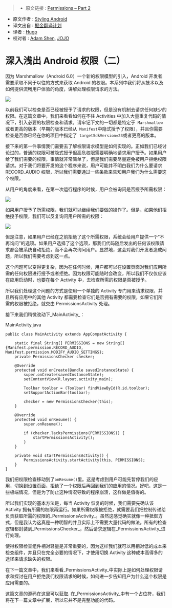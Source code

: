 > * 原文链接 : [Permissions – Part 2](https://blog.stylingandroid.com/permissions-part-2/)
* 原文作者 : [Styling Android](https://blog.stylingandroid.com/)
* 译文出自 : [掘金翻译计划](https://github.com/xitu/gold-miner)
* 译者 : [Hugo](https://github.com/xcc3641)
* 校对者 : [Adam Shen](https://github.com/shenxn), [JOJO](https://github.com/Sausure)

# 深入浅出 Android 权限（二）

因为 Marshmallow（Android 6.0）一个新的权限模型的引入，Android 开发者需要采取不同于以往的方式来获取 Android 的权限。本系列中我们将从技术以及如何提供流畅用户体验的角度，讲解处理权限请求的方法。  

[![](http://ww3.sinaimg.cn/large/9b5c8bd8jw1f0krztdaoej206o06o0sy.jpg)](https://blog.stylingandroid.com/permissions-part-1/icon_no_permission/)  

以前我们可以检查是否已经被授予了请求的权限，但是没有机制去请求任何缺少的权限。在这篇文章中，我们来看看如何在不往 Activities 中加入大量重复代码的情况下，引入必要的权限检查和请求。请牢记下文的一切都是特定于` Marshmallow`或者更高的版本（早期的版本已经从` Manifest`中隐式授予了权限），并且你需要检查是否你已经在你的项目中指定了` targetSdkVersion=23`或者更高的版本。

接下来的第一件事情我们需要去了解权限请求模型是如何实现的。正如我们已经讨论过的，普通的权限可被隐式授予但高危权限需要明确地请求用户授予。如果用户给了我们需要的权限，事情就非常简单了，但是我们需要尽量避免被用户拒绝权限请求。对于我们将要开发的这个程序来说，用户可能并不明白我们为什么要请求 RECORD_AUDIO 权限，所以我们需要通过一些条款来告知用户我们为什么需要这个权限。

从用户的角度来看，在第一次运行程序的时候，用户会被询问是否授予所需权限：

![](http://ww2.sinaimg.cn/large/675f4a91jw1f1dpk1jhhlj21kw16ogof.jpg)

如果用户授予了所需权限，我们就可以继续我们要做的操作了。但是，如果他们拒绝授予权限，我们可以反复询问用户所需的权限：

![](http://ww3.sinaimg.cn/large/675f4a91jw1f1dpivkftsj21kw16odiq.jpg)

但是注意，如果用户已经在之前拒绝了这个所需权限，系统会给用户提供一个“不再询问”的选项。如果用户选择了这个选项，那我们代码随后发出的任何该权限请求都会被系统自动拒绝，而不会再次询问用户。显然地，这会对我们开发者造成问题，所以我们需要考虑到这一点。

这个问题可以变得更复杂，因为在任何时候，用户都可以在设置页面对我们应用所需的任何权限进行授予或者拒绝。因为权限可能随时会改变，所以我们不仅仅应该在应用启动时，也要在每个 Activity 中，去检查所需的权限是否被授予。

所以我们处理这个问题的方式是使用一个单独的 Activity 专门用来请求权限，并且所有应用中的其他 Activity 都需要检查它们是否拥有需要的权限，如果它们所需的权限被拒绝，就交由 PermissionsActivity 处理。

接下来我们稍微改动下_MainActivity_：

MainActivity.java

    public class MainActivity extends AppCompatActivity {

        static final String[] PERMISSIONS = new String[]{Manifest.permission.RECORD_AUDIO, Manifest.permission.MODIFY_AUDIO_SETTINGS};
        private PermissionsChecker checker;

        @Override
        protected void onCreate(Bundle savedInstanceState) {
            super.onCreate(savedInstanceState);
            setContentView(R.layout.activity_main);

            Toolbar toolbar = (Toolbar) findViewById(R.id.toolbar);
            setSupportActionBar(toolbar);

            checker = new PermissionsChecker(this);
        }

        @Override
        protected void onResume() {
            super.onResume();

            if (checker.lacksPermissions(PERMISSIONS)) {
                startPermissionsActivity();
            }
        }

        private void startPermissionsActivity() {
            PermissionsActivity.startActivity(this, PERMISSIONS);
        }
    }


我们把权限检查移动到了`onResume()`里。这是考虑到用户可能先暂停我们的应用，切换到设置页面，拒绝了一个权限后再回到我们的应用的情况。好吧，这是一些极端情况，但是为了防止这种情况导致的程序崩溃，这样做是值得的。

所以我们实现的基本方法是，每当 Activity 恢复的时候，我们需要先确认该 Activity 拥有所需的权限再运行。如果所需权限被拒绝，就需要我们把控制传递给负责获取所需的权限的_PermissionsActivity_。虽然这感觉确实就像一种抵御方式，但是我认为这真是一种明智的并且实际上不需要大量代码的做法。所有的检查逻辑都封装到_PermissionsChecker_，然后请求逻辑在_PermissionsActivity_进行处理。

使得权限检查组件相对轻量是非常重要的，因为这样我们就可以用相对低的成本来检查组件，并且只在完全必要的情况下，才使用切换 Activity 这种成本高得多的途径来请求缺失的权限。

在下一篇文章中，我们来看看_PermissionsActivity_中实际上是如何处理权限请求和探讨在用户拒绝我们权限请求的时候，如何进一步告知用户为什么这个权限是应用需要的。

这篇文章的源码在这里可以[获取](https://github.com/StylingAndroid/Permissions/tree/Part2). 在_PermissionsActivity_中有一个占位符，我们将在下一篇文章中扩展，所以它并不是完整功能的代码。

